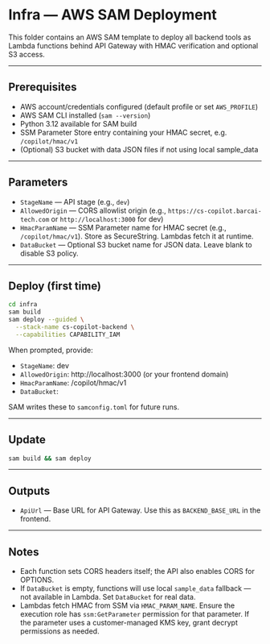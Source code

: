 # Infra — AWS SAM Deployment

This folder contains an AWS SAM template to deploy all backend tools as Lambda functions behind API Gateway with HMAC verification and optional S3 access.

---

## Prerequisites

- AWS account/credentials configured (default profile or set `AWS_PROFILE`)
- AWS SAM CLI installed (`sam --version`)
- Python 3.12 available for SAM build
- SSM Parameter Store entry containing your HMAC secret, e.g. `/copilot/hmac/v1`
- (Optional) S3 bucket with data JSON files if not using local sample_data

---

## Parameters

- `StageName` — API stage (e.g., `dev`)
- `AllowedOrigin` — CORS allowlist origin (e.g., `https://cs-copilot.barcai-tech.com` or `http://localhost:3000` for dev)
- `HmacParamName` — SSM Parameter name for HMAC secret (e.g., `/copilot/hmac/v1`). Store as SecureString. Lambdas fetch it at runtime.
- `DataBucket` — Optional S3 bucket name for JSON data. Leave blank to disable S3 policy.

---

## Deploy (first time)

```sh
cd infra
sam build
sam deploy --guided \
  --stack-name cs-copilot-backend \
  --capabilities CAPABILITY_IAM
```

When prompted, provide:

- `StageName`: dev
- `AllowedOrigin`: http://localhost:3000 (or your frontend domain)
- `HmacParamName`: /copilot/hmac/v1
- `DataBucket`: <your-bucket-or-empty>

SAM writes these to `samconfig.toml` for future runs.

---

## Update

```sh
sam build && sam deploy
```

---

## Outputs

- `ApiUrl` — Base URL for API Gateway. Use this as `BACKEND_BASE_URL` in the frontend.

---

## Notes

- Each function sets CORS headers itself; the API also enables CORS for OPTIONS.
- If `DataBucket` is empty, functions will use local `sample_data` fallback — not available in Lambda. Set `DataBucket` for real data.
- Lambdas fetch HMAC from SSM via `HMAC_PARAM_NAME`. Ensure the execution role has `ssm:GetParameter` permission for that parameter. If the parameter uses a customer-managed KMS key, grant decrypt permissions as needed.
